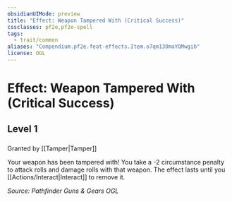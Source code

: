 ```yaml
---
obsidianUIMode: preview
title: "Effect: Weapon Tampered With (Critical Success)"
cssclasses: pf2e,pf2e-spell
tags:
  - trait/common
aliases: "Compendium.pf2e.feat-effects.Item.o7qm13OmaYOMwgib"
license: OGL
---
```

# Effect: Weapon Tampered With (Critical Success)
## Level 1
### 






Granted by [[Tamper|Tamper]]

Your weapon has been tampered with! You take a -2 circumstance penalty to attack rolls and damage rolls with that weapon. The effect lasts until you [[Actions/Interact|Interact]] to remove it.

*Source: Pathfinder Guns & Gears*
*OGL*